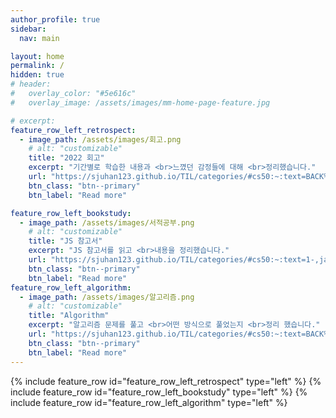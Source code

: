 ```yaml
---
author_profile: true
sidebar: 
  nav: main

layout: home
permalink: /
hidden: true
# header:
#   overlay_color: "#5e616c"
#   overlay_image: /assets/images/mm-home-page-feature.jpg

# excerpt:
feature_row_left_retrospect:
  - image_path: /assets/images/회고.png
    # alt: "customizable"
    title: "2022 회고"
    excerpt: "기간별로 학습한 내용과 <br>느꼈던 감정들에 대해 <br>정리했습니다."
    url: "https://sjuhan123.github.io/TIL/categories/#cs50:~:text=BACK%20TO%20TOP%20%E2%86%91-,2022%2D%ED%9A%8C%EA%B3%A0,-%EC%BD%94%EB%93%9C%EC%8A%A4%EC%BF%BC%EB%93%9C%20%ED%94%84%EB%A6%AC%EC%BD%94%EC%8A%A4%20~%202022"
    btn_class: "btn--primary"
    btn_label: "Read more"

feature_row_left_bookstudy:
  - image_path: /assets/images/서적공부.png
    # alt: "customizable"
    title: "JS 참고서"
    excerpt: "JS 참고서를 읽고 <br>내용을 정리했습니다."
    url: "https://sjuhan123.github.io/TIL/categories/#cs50:~:text=1-,javascript,-%EC%BD%94%EC%96%B4%20%EC%9E%90%EB%B0%94%EC%8A%A4%ED%81%AC%EB%A6%BD%ED%8A%B8%20%2D%20%EB%8D%B0%EC%9D%B4%ED%84%B0"
    btn_class: "btn--primary"
    btn_label: "Read more"
feature_row_left_algorithm:
  - image_path: /assets/images/알고리즘.png
    # alt: "customizable"
    title: "Algorithm"
    excerpt: "알고리즘 문제를 풀고 <br>어떤 방식으로 풀었는지 <br>정리 했습니다."
    url: "https://sjuhan123.github.io/TIL/categories/#cs50:~:text=BACK%20TO%20TOP%20%E2%86%91-,Algorithm,-%ED%94%84%EB%A1%9C%EA%B7%B8%EB%9E%98%EB%A8%B8%EC%8A%A4%20Lv.0"
    btn_class: "btn--primary"
    btn_label: "Read more"
---
```

{% include feature_row id="feature_row_left_retrospect" type="left" %}
{% include feature_row id="feature_row_left_bookstudy" type="left" %}
{% include feature_row id="feature_row_left_algorithm" type="left" %}